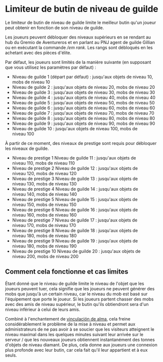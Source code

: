 # Limiteur de butin de niveau de guilde

Le limiteur de butin de niveau de guilde limite le meilleur butin qu'un joueur peut obtenir en fonction de son niveau de guilde.

Les joueurs peuvent débloquer des niveaux supérieurs en se rendant au hub du Gremio de Aventureros et en parlant au PNJ agent de guilde Gillian ou en exécutant la commande */em rank*. Les rangs sont débloqués en les achetant avec des pièces d'élite.

Par défaut, les joueurs sont limités de la manière suivante (en supposant que vous utilisez les paramètres par défaut) :

- Niveau de guilde 1 (départ par défaut) : jusqu'aux objets de niveau 10, mobs de niveau 10
- Niveau de guilde 2 : jusqu'aux objets de niveau 20, mobs de niveau 20
- Niveau de guilde 3 : jusqu'aux objets de niveau 30, mobs de niveau 30
- Niveau de guilde 4 : jusqu'aux objets de niveau 40, mobs de niveau 40
- Niveau de guilde 5 : jusqu'aux objets de niveau 50, mobs de niveau 50
- Niveau de guilde 6 : jusqu'aux objets de niveau 60, mobs de niveau 60
- Niveau de guilde 7 : jusqu'aux objets de niveau 70, mobs de niveau 70
- Niveau de guilde 8 : jusqu'aux objets de niveau 80, mobs de niveau 80
- Niveau de guilde 9 : jusqu'aux objets de niveau 90, mobs de niveau 90
- Niveau de guilde 10 : jusqu'aux objets de niveau 100, mobs de niveau 100

À partir de ce moment, des niveaux de prestige sont requis pour débloquer les niveaux de guilde.

- Niveau de prestige 1 Niveau de guilde 11 : jusqu'aux objets de niveau 110, mobs de niveau 110
- Niveau de prestige 2 Niveau de guilde 12 : jusqu'aux objets de niveau 120, mobs de niveau 120
- Niveau de prestige 3 Niveau de guilde 13 : jusqu'aux objets de niveau 130, mobs de niveau 130
- Niveau de prestige 4 Niveau de guilde 14 : jusqu'aux objets de niveau 140, mobs de niveau 140
- Niveau de prestige 5 Niveau de guilde 15 : jusqu'aux objets de niveau 150, mobs de niveau 150
- Niveau de prestige 6 Niveau de guilde 16 : jusqu'aux objets de niveau 160, mobs de niveau 160
- Niveau de prestige 7 Niveau de guilde 17 : jusqu'aux objets de niveau 170, mobs de niveau 170
- Niveau de prestige 8 Niveau de guilde 18 : jusqu'aux objets de niveau 180, mobs de niveau 180
- Niveau de prestige 9 Niveau de guilde 19 : jusqu'aux objets de niveau 180, mobs de niveau 190
- Niveau de prestige 10 Niveau de guilde 20 : jusqu'aux objets de niveau 200, mobs de niveau 200

## Comment cela fonctionne et cas limites
Étant donné que le niveau de guilde limite le niveau de l'objet que les joueurs peuvent tuer, cela signifie que les joueurs ne peuvent générer des mobs que jusqu'à un certain niveau, car le niveau du mob est basé sur l'équipement que porte le joueur. Si les joueurs partent chasser des mobs avec des amis de niveau supérieur, le butin qu'ils obtiendront sera d'un niveau inférieur à celui de leurs amis.

Combiné à l'enchantement de [vinculación de alma]($language/elitemobs/soulbind.md$), cela freine considérablement le problème de la mise à niveau et permet aux administrateurs de ne pas avoir à se soucier que les visiteurs atteignent le niveau maximal dans les quelques minutes suivant leur arrivée sur le serveur / que les nouveaux joueurs obtiennent instantanément des tonnes d'objets de niveau diamant. De plus, cela donne aux joueurs une connexion plus profonde avec leur butin, car cela fait qu'il leur appartient et à eux seuls.
